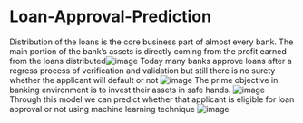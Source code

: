 # Loan-Approval-Prediction
Distribution of the loans is the core business part of almost every bank. The main portion of the bank’s assets is directly coming from the profit earned from the loans distributed![image](https://user-images.githubusercontent.com/30231223/118370934-ab2e7500-b5c7-11eb-9c1e-bcac9a9d7964.png)
Today many banks approve loans after a regress process of verification and validation but still there is no surety whether the applicant will default or not
![image](https://user-images.githubusercontent.com/30231223/118370917-96ea7800-b5c7-11eb-9efd-7ef946dbd90c.png)
The prime objective in banking environment is to invest their assets in safe hands.
![image](https://user-images.githubusercontent.com/30231223/118370941-b386b000-b5c7-11eb-966f-af6e28f1b79f.png)
Through this model we can predict whether that applicant is eligible for loan approval or not using machine learning technique
![image](https://user-images.githubusercontent.com/30231223/118370946-b84b6400-b5c7-11eb-8075-8a2bbe4eb6af.png)

